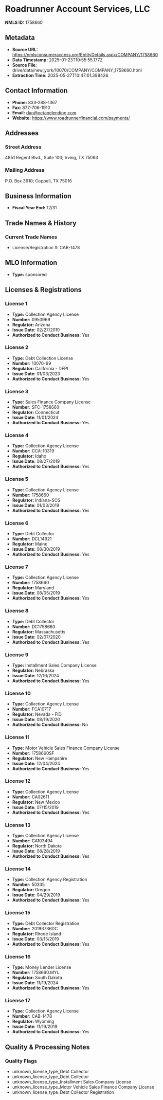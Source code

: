 # Roadrunner Account Services, LLC

**NMLS ID:** 1758660

## Metadata
- **Source URL:** https://nmlsconsumeraccess.org/EntityDetails.aspx/COMPANY/1758660
- **Data Timestamp:** 2025-01-23T10:55:55.177Z
- **Source File:** drive/data/new_york/10070/COMPANY/COMPANY_1758660.html
- **Extraction Time:** 2025-05-27T10:47:01.398426

## Contact Information
- **Phone:** 833-288-1367
- **Fax:** 877-706-1910
- **Email:** dan@octanelending.com
- **Website:** https://www.roadrunnerfinancial.com/payments/

## Addresses
### Street Address
4851 Regent Blvd., Suite 100; Irving, TX 75063

### Mailing Address
P.O. Box 3610; Coppell, TX 75016

## Business Information
- **Fiscal Year End:** 12/31

## Trade Names & History
### Current Trade Names
- License/Registration #: CAB-1478

## MLO Information
- **Type:** sponsored

## Licenses & Registrations

### License 1
- **Type:** Collection Agency License
- **Number:** 0950969
- **Regulator:** Arizona
- **Issue Date:** 02/27/2019
- **Authorized to Conduct Business:** Yes

### License 2
- **Type:** Debt Collection License
- **Number:** 10070-99
- **Regulator:** California - DFPI
- **Issue Date:** 01/03/2023
- **Authorized to Conduct Business:** Yes

### License 3
- **Type:** Sales Finance Company License
- **Number:** SFC-1758660
- **Regulator:** Connecticut
- **Issue Date:** 11/01/2024
- **Authorized to Conduct Business:** Yes

### License 4
- **Type:** Collection Agency License
- **Number:** CCA-10319
- **Regulator:** Idaho
- **Issue Date:** 08/27/2019
- **Authorized to Conduct Business:** Yes

### License 5
- **Type:** Collection Agency License
- **Number:** 1758660
- **Regulator:** Indiana-SOS
- **Issue Date:** 01/03/2019
- **Authorized to Conduct Business:** Yes

### License 6
- **Type:** Debt Collector
- **Number:** DCL14921
- **Regulator:** Maine
- **Issue Date:** 08/30/2019
- **Authorized to Conduct Business:** Yes

### License 7
- **Type:** Collection Agency License
- **Number:** 1758660
- **Regulator:** Maryland
- **Issue Date:** 08/05/2019
- **Authorized to Conduct Business:** Yes

### License 8
- **Type:** Debt Collector
- **Number:** DC1758660
- **Regulator:** Massachusetts
- **Issue Date:** 02/07/2020
- **Authorized to Conduct Business:** Yes

### License 9
- **Type:** Installment Sales Company License
- **Regulator:** Nebraska
- **Issue Date:** 12/16/2024
- **Authorized to Conduct Business:** Yes

### License 10
- **Type:** Collection Agency License
- **Number:** FCA10717
- **Regulator:** Nevada - FID
- **Issue Date:** 08/19/2020
- **Authorized to Conduct Business:** No

### License 11
- **Type:** Motor Vehicle Sales Finance Company License
- **Number:** 1758660SF
- **Regulator:** New Hampshire
- **Issue Date:** 12/04/2024
- **Authorized to Conduct Business:** Yes

### License 12
- **Type:** Collection Agency License
- **Number:** CA02611
- **Regulator:** New Mexico
- **Issue Date:** 07/15/2019
- **Authorized to Conduct Business:** Yes

### License 13
- **Type:** Collection Agency License
- **Number:** CA103494
- **Regulator:** North Dakota
- **Issue Date:** 08/28/2019
- **Authorized to Conduct Business:** Yes

### License 14
- **Type:** Collection Agency Registration
- **Number:** 50335
- **Regulator:** Oregon
- **Issue Date:** 04/29/2019
- **Authorized to Conduct Business:** Yes

### License 15
- **Type:** Debt Collector Registration
- **Number:** 20193736DC
- **Regulator:** Rhode Island
- **Issue Date:** 03/15/2019
- **Authorized to Conduct Business:** Yes

### License 16
- **Type:** Money Lender License
- **Number:** 1758660.MYL
- **Regulator:** South Dakota
- **Issue Date:** 11/19/2024
- **Authorized to Conduct Business:** Yes

### License 17
- **Type:** Collection Agency License
- **Number:** CAB-1478
- **Regulator:** Wyoming
- **Issue Date:** 11/19/2019
- **Authorized to Conduct Business:** Yes

## Quality & Processing Notes
### Quality Flags
- unknown_license_type_Debt Collector
- unknown_license_type_Debt Collector
- unknown_license_type_Installment Sales Company License
- unknown_license_type_Motor Vehicle Sales Finance Company License
- unknown_license_type_Debt Collector Registration
